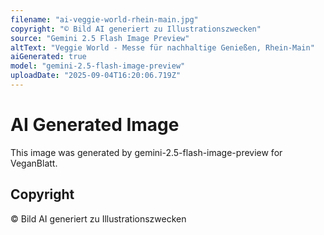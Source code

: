 ```yaml
---
filename: "ai-veggie-world-rhein-main.jpg"
copyright: "© Bild AI generiert zu Illustrationszwecken"
source: "Gemini 2.5 Flash Image Preview"
altText: "Veggie World - Messe für nachhaltige Genießen, Rhein-Main"
aiGenerated: true
model: "gemini-2.5-flash-image-preview"
uploadDate: "2025-09-04T16:20:06.719Z"
---
```


# AI Generated Image

This image was generated by gemini-2.5-flash-image-preview for VeganBlatt.

## Copyright
© Bild AI generiert zu Illustrationszwecken
